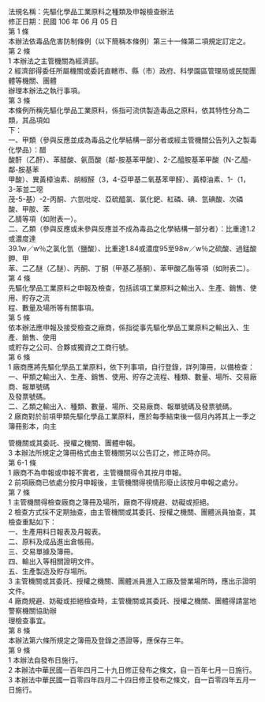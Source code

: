 法規名稱：先驅化學品工業原料之種類及申報檢查辦法  
修正日期：民國 106 年 06 月 05 日  
第 1 條  
本辦法依毒品危害防制條例（以下簡稱本條例）第三十一條第二項規定訂定之。  
第 2 條  
1 本辦法之主管機關為經濟部。  
2 經濟部得委任所屬機關或委託直轄市、縣（市）政府、科學園區管理局或民間團體等機關、團體  
辦理本辦法之執行事項。  
第 3 條  
本條例所稱先驅化學品工業原料，係指可流供製造毒品之原料，依其特性分為二類，其品項如  
下：  
一、甲類（參與反應並成為毒品之化學結構一部分者或經主管機關公告列入之製毒化學品）：醋  
酸酐（乙酐）、苯醋酸、氨茴酸（鄰-胺基苯甲酸）、2-乙醯胺基苯甲酸（N-乙醯-鄰-胺基苯  
甲酸）、異黃樟油素、胡椒醛（3，4-亞甲基二氧基苯甲醛）、黃樟油素、1-（1，3-苯並二噁  
茂-5-基）-2-丙酮、六氫吡啶、亞硫醯氯、氯化鈀、紅磷、碘、氫碘酸、次磷酸、甲胺、苯  
乙腈等項（如附表一）。  
二、乙類（參與反應或未參與反應並不成為毒品之化學結構一部分者）：比重達1.2或濃度達  
39.1w／w％之氯化氫（鹽酸）、比重達1.84或濃度95至98w／w％之硫酸、過錳酸鉀、甲  
苯、二乙醚（乙醚）、丙酮、丁酮（甲基乙基酮）、苯甲酸乙酯等項（如附表二）。  
第 4 條  
先驅化學品工業原料之申報及檢查，包括該項工業原料之輸出入、生產、銷售、使用、貯存之流  
程、數量及場所等有關事項。  
第 5 條  
依本辦法應申報及接受檢查之廠商，係指從事先驅化學品工業原料之輸出入、生產、銷售、使用  
或貯存之公司、合夥或獨資之工商行號。  
第 6 條  
1 廠商應將先驅化學品工業原料，依下列事項，自行登錄，詳列簿冊，以備檢查：  
一、甲類之輸出入、生產、銷售、使用、貯存之流程、種類、數量、場所、交易廠商、報單號碼  
及發票號碼。  
二、乙類之輸出入、種類、數量、場所、交易廠商、報單號碼及發票號碼。  
2 廠商對於前項甲類先驅化學品工業原料，應於每季結束後一個月內將其上一季之簿冊影本，向主  


管機關或其委託、授權之機關、團體申報。  
3 本辦法所規定之簿冊格式由主管機關另以公告訂之，修正時亦同。  
第 6-1 條  
1 廠商不為申報或申報不實者，主管機關得令其按月申報。  
2 前項廠商已依處分按月申報後，主管機關得視情形廢止該按月申報之處分。  
第 7 條  
1 主管機關得檢查廠商之簿冊及場所，廠商不得規避、妨礙或拒絕。  
2 檢查方式採不定期抽查，由主管機關或其委託、授權之機關、團體派員抽查，其檢查重點如下：  
一、生產用料日報表及月報表。  
二、原料及成品進出倉帳冊。  
三、交易單據及簿冊。  
四、輸出入等相關證明文件。  
五、生產製造及貯存場所。  
3 主管機關或其委託、授權之機關、團體派員進入工廠及營業場所時，應出示證明文件。  
4 廠商規避、妨礙或拒絕檢查時，主管機關或其委託、授權之機關、團體得請當地警察機關協助辦  
理檢查事宜。  
第 8 條  
本辦法第六條所規定之簿冊及登錄之憑證等，應保存三年。  
第 9 條  
1 本辦法自發布日施行。  
2 本辦法中華民國一百年四月二十九日修正發布之條文，自一百年七月一日施行。  
3 本辦法中華民國一百零四年四月二十四日修正發布之條文，自一百零四年五月一日施行。  


